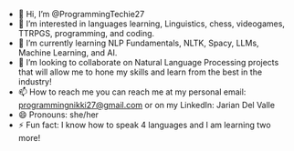 - 👋 Hi, I’m @ProgrammingTechie27
- 👀 I’m interested in languages learning, Linguistics, chess, videogames, TTRPGS, programming, and coding.
- 🌱 I’m currently learning NLP Fundamentals, NLTK, Spacy, LLMs, Machine Learning, and AI.
- 💞️ I’m looking to collaborate on Natural Language Processing projects that will allow me to hone my skills and learn from the best in the industry!
- 📫 How to reach me you can reach me at my personal email: programmingnikki27@gmail.com or on my LinkedIn: Jarian Del Valle
- 😄 Pronouns: she/her
- ⚡ Fun fact: I know how to speak 4 languages and I am learning two more!

<!---
ProgrammingTechie27/ProgrammingTechie27 is a ✨ special ✨ repository because its `README.md` (this file) appears on your GitHub profile.
You can click the Preview link to take a look at your changes.
--->
